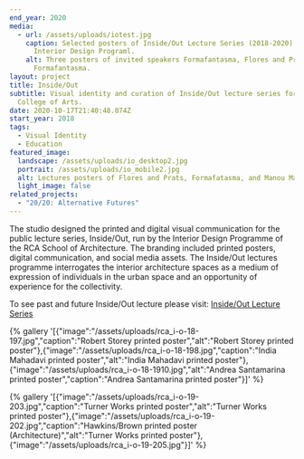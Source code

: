 ```yaml
---
end_year: 2020
media:
  - url: /assets/uploads/iotest.jpg
    caption: Selected posters of Inside/Out Lecture Series (2018-2020) for RCA
      Interior Design Programl.
    alt: Three posters of invited speakers Formafantasma, Flores and Prats,
      Formafantasma.
layout: project
title: Inside/Out
subtitle: Visual identity and curation of Inside/Out lecture series for Royal
  College of Arts.
date: 2020-10-17T21:40:48.074Z
start_year: 2018
tags:
  - Visual Identity
  - Education
featured_image:
  landscape: /assets/uploads/io_desktop2.jpg
  portrait: /assets/uploads/io_mobile2.jpg
  alt: Lectures posters of Flores and Prats, Formafatasma, and Manou Mami
  light_image: false
related_projects:
  - "20/20: Alternative Futures"
---
```

The studio designed the printed and digital visual communication for the public lecture series, Inside/Out, run by the Interior Design Programme of the RCA School of Architecture. The branding included printed posters, digital communication, and social media assets. The Inside/Out lectures programme interrogates the interior architecture spaces as a medium of expression of individuals in the urban space and an opportunity of experience for the collectivity.

To see past and future Inside/Out lecture please visit: [Inside/Out Lecture Series](https://www.rca.ac.uk/news-and-events/events/?programme=interiordesign&period=past)

{% gallery '[{"image":"/assets/uploads/rca_i-o-18-197.jpg","caption":"Robert Storey printed poster","alt":"Robert Storey printed poster"},{"image":"/assets/uploads/rca_i-o-18-198.jpg","caption":"India Mahadavi printed poster","alt":"India Mahadavi printed poster"},{"image":"/assets/uploads/rca_i-o-18-1910.jpg","alt":"Andrea Santamarina printed poster","caption":"Andrea Santamarina printed poster"}]' %}

{% gallery '[{"image":"/assets/uploads/rca_i-o-19-203.jpg","caption":"Turner Works printed poster","alt":"Turner Works printed poster"},{"image":"/assets/uploads/rca_i-o-19-202.jpg","caption":"Hawkins/Brown printed poster (Architecture)","alt":"Turner Works printed poster"},{"image":"/assets/uploads/rca_i-o-19-205.jpg"}]' %}